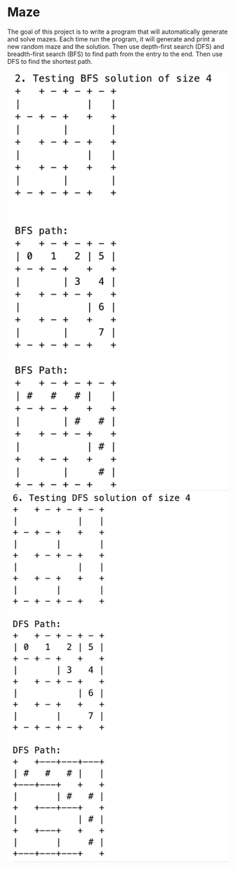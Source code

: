 # Maze

The goal of this project is to write a program that will automatically generate and solve mazes. Each time run the program, it will generate and print a new random maze and the solution. Then use depth-first search (DFS) and breadth-first search (BFS) to find path from the entry to the end. Then use DFS to find the shortest path. 

![alt text](https://github.com/gaosijia1234/Maze/blob/master/BFS.png)
![alt text](https://github.com/gaosijia1234/Maze/blob/master/DFS.png)
